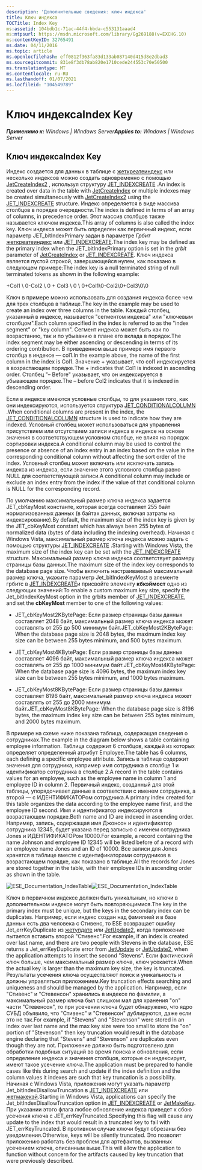 ```yaml
---
description: 'Дополнительные сведения: ключ индекса'
title: Ключ индекса
TOCTitle: Index Key
ms:assetid: 104bdb1c-71ac-44f4-bbda-c553131aaad4
ms:mtpsurl: https://msdn.microsoft.com/library/Gg269188(v=EXCHG.10)
ms:contentKeyID: 32765491
ms.date: 04/11/2016
ms.topic: article
ms.openlocfilehash: eff0812f363fa83d133ab087140d415d8e2dbad3
ms.sourcegitcommit: 831e8f3db78ab820e1710cede244553c70e50500
ms.translationtype: MT
ms.contentlocale: ru-RU
ms.lasthandoff: 01/07/2021
ms.locfileid: "104549789"
---
```

# <a name="index-key"></a><span data-ttu-id="f93ee-103">Ключ индекса</span><span class="sxs-lookup"><span data-stu-id="f93ee-103">Index Key</span></span>


<span data-ttu-id="f93ee-104">_**Применимо к:** Windows | Windows Server_</span><span class="sxs-lookup"><span data-stu-id="f93ee-104">_**Applies to:** Windows | Windows Server_</span></span>

## <a name="index-key"></a><span data-ttu-id="f93ee-105">Ключ индекса</span><span class="sxs-lookup"><span data-stu-id="f93ee-105">Index Key</span></span>

<span data-ttu-id="f93ee-106">Индекс создается для данных в таблице с [жеткреатеиндекс](./jetcreateindex-function.md) или несколько индексов можно создать одновременно с помощью [JetCreateIndex2](./jetcreateindex2-function.md) , используя структуру [JET_INDEXCREATE](./jet-indexcreate-structure.md) .</span><span class="sxs-lookup"><span data-stu-id="f93ee-106">An index is created over data in the table with [JetCreateIndex](./jetcreateindex-function.md) or multiple indexes may be created simultaneously with [JetCreateIndex2](./jetcreateindex2-function.md) using the [JET_INDEXCREATE](./jet-indexcreate-structure.md) structure.</span></span> <span data-ttu-id="f93ee-107">Индекс определяется в виде массива столбцов в порядке очередности.</span><span class="sxs-lookup"><span data-stu-id="f93ee-107">The index is defined in terms of an array of columns, in precedence order.</span></span> <span data-ttu-id="f93ee-108">Этот массив столбцов также называется ключом индекса.</span><span class="sxs-lookup"><span data-stu-id="f93ee-108">This array of columns is also called the index key.</span></span> <span data-ttu-id="f93ee-109">Ключ индекса может быть определен как первичный индекс, если параметр JET_bitIndexPrimary задан в параметре *Грбит* [жеткреатеиндекс](./jetcreateindex-function.md) или [JET_INDEXCREATE](./jet-indexcreate-structure.md).</span><span class="sxs-lookup"><span data-stu-id="f93ee-109">The index key may be defined as the primary index when the JET_bitIndexPrimary option is set in the *grbit* parameter of [JetCreateIndex](./jetcreateindex-function.md) or [JET_INDEXCREATE](./jet-indexcreate-structure.md).</span></span> <span data-ttu-id="f93ee-110">Ключ индекса является пустой строкой, завершающейся нулем, как показано в следующем примере:</span><span class="sxs-lookup"><span data-stu-id="f93ee-110">The index key is a null terminated string of null terminated tokens as shown in the following example:</span></span>

<span data-ttu-id="f93ee-111">\+Col1 \\ 0-Col2 \\ 0 + Col3 \\ 0 \\ 0</span><span class="sxs-lookup"><span data-stu-id="f93ee-111">\+Col1\\0-Col2\\0+Col3\\0\\0</span></span>

<span data-ttu-id="f93ee-112">Ключ в примере можно использовать для создания индекса более чем для трех столбцов в таблице.</span><span class="sxs-lookup"><span data-stu-id="f93ee-112">The key in the example may be used to create an index over three columns in the table.</span></span> <span data-ttu-id="f93ee-113">Каждый столбец, указанный в индексе, называется "сегментом индекса" или "ключевым столбцом".</span><span class="sxs-lookup"><span data-stu-id="f93ee-113">Each column specified in the index is referred to as the "index segment" or "key column".</span></span> <span data-ttu-id="f93ee-114">Сегмент индекса может быть как по возрастанию, так и по убыванию в плане его вклада в порядок.</span><span class="sxs-lookup"><span data-stu-id="f93ee-114">The index segment may be either ascending or descending in terms of its ordering contribution.</span></span> <span data-ttu-id="f93ee-115">В приведенном выше примере имя первого столбца в индексе — col1.</span><span class="sxs-lookup"><span data-stu-id="f93ee-115">In the example above, the name of the first column in the index is Col1.</span></span> <span data-ttu-id="f93ee-116">Значение + указывает, что col1 индексируется в возрастающем порядке.</span><span class="sxs-lookup"><span data-stu-id="f93ee-116">The + indicates that Col1 is indexed in ascending order.</span></span> <span data-ttu-id="f93ee-117">Столбец "– Before" указывает, что он индексируется в убывающем порядке.</span><span class="sxs-lookup"><span data-stu-id="f93ee-117">The – before Col2 indicates that it is indexed in descending order.</span></span>

<span data-ttu-id="f93ee-118">Если в индексе имеются условные столбцы, то для указания того, как они индексируются, используется структура [JET_CONDITIONALCOLUMN](./jet-conditionalcolumn-structure.md) .</span><span class="sxs-lookup"><span data-stu-id="f93ee-118">When conditional columns are present in the index, the [JET_CONDITIONALCOLUMN](./jet-conditionalcolumn-structure.md) structure is used to indicate how they are indexed.</span></span> <span data-ttu-id="f93ee-119">Условный столбец может использоваться для управления присутствием или отсутствием записи индекса в индексе на основе значения в соответствующем условном столбце, не влияя на порядок сортировки индекса.</span><span class="sxs-lookup"><span data-stu-id="f93ee-119">A conditional column may be used to control the presence or absence of an index entry in an index based on the value in the corresponding conditional column without affecting the sort order of the index.</span></span> <span data-ttu-id="f93ee-120">Условный столбец может включать или исключать запись индекса из индекса, если значение этого условного столбца равно NULL для соответствующей записи.</span><span class="sxs-lookup"><span data-stu-id="f93ee-120">A conditional column may include or exclude an index entry from the index if the value of that conditional column is NULL for the corresponding record.</span></span>

<span data-ttu-id="f93ee-121">По умолчанию максимальный размер ключа индекса задается JET_cbKeyMost константе, которая всегда составляет 255 байт нормализованных данных (в байтах данных, включая затраты на индексирование).</span><span class="sxs-lookup"><span data-stu-id="f93ee-121">By default, the maximum size of the index key is given by the JET_cbKeyMost constant which has always been 255 bytes of normalized data (bytes of data including the indexing overhead).</span></span> <span data-ttu-id="f93ee-122">Начиная с Windows Vista, максимальный размер ключа индекса можно задать с помощью структуры [JET_INDEXCREATE](./jet-indexcreate-structure.md) .</span><span class="sxs-lookup"><span data-stu-id="f93ee-122">Starting with Windows Vista, the maximum size of the index key can be set with the [JET_INDEXCREATE](./jet-indexcreate-structure.md) structure.</span></span> <span data-ttu-id="f93ee-123">Максимальный размер ключа индекса соответствует размеру страницы базы данных.</span><span class="sxs-lookup"><span data-stu-id="f93ee-123">The maximum size of the index key corresponds to the database page size.</span></span> <span data-ttu-id="f93ee-124">Чтобы включить настраиваемый максимальный размер ключа, укажите параметр Jet_bitIndexKeyMost в элементе грбитс в [JET_INDEXCREATE](./jet-indexcreate-structure.md)и присвойте элементу **кбкэймост** одно из следующих значений:</span><span class="sxs-lookup"><span data-stu-id="f93ee-124">To enable a custom maximum key size, specify the Jet_bitIndexKeyMost option in the grbits member of [JET_INDEXCREATE](./jet-indexcreate-structure.md), and set the **cbKeyMost** member to one of the following values:</span></span>

  - <span data-ttu-id="f93ee-125">JET_cbKeyMost2KBytePage: Если размер страницы базы данных составляет 2048 байт, максимальный размер ключа индекса может составлять от 255 до 500 минимум байт.</span><span class="sxs-lookup"><span data-stu-id="f93ee-125">JET_cbKeyMost2KBytePage: When the database page size is 2048 bytes, the maximum index key size can be between 255 bytes minimum, and 500 bytes maximum.</span></span>

  - <span data-ttu-id="f93ee-126">JET_cbKeyMost4KBytePage: Если размер страницы базы данных составляет 4096 байт, максимальный размер ключа индекса может составлять от 255 до 1000 минимум байт.</span><span class="sxs-lookup"><span data-stu-id="f93ee-126">JET_cbKeyMost4KBytePage: When the database page size is 4096 bytes, the maximum index key size can be between 255 bytes minimum, and 1000 bytes maximum.</span></span>

  - <span data-ttu-id="f93ee-127">JET_cbKeyMost8KBytePage: Если размер страницы базы данных составляет 8196 байт, максимальный размер ключа индекса может составлять от 255 до 2000 минимум байт.</span><span class="sxs-lookup"><span data-stu-id="f93ee-127">JET_cbKeyMost8KBytePage: When the database page size is 8196 bytes, the maximum index key size can be between 255 bytes minimum, and 2000 bytes maximum.</span></span>

<span data-ttu-id="f93ee-128">В примере на схеме ниже показана таблица, содержащая сведения о сотрудниках.</span><span class="sxs-lookup"><span data-stu-id="f93ee-128">The example in the diagram below shows a table containing employee information.</span></span> <span data-ttu-id="f93ee-129">Таблица содержит 6 столбцов, каждый из которых определяет определенный атрибут Employee.</span><span class="sxs-lookup"><span data-stu-id="f93ee-129">The table has 6 columns, each defining a specific employee attribute.</span></span> <span data-ttu-id="f93ee-130">Запись в таблице содержит значения для сотрудника, например имя сотрудника в столбце 1 и идентификатор сотрудника в столбце 2.</span><span class="sxs-lookup"><span data-stu-id="f93ee-130">A record in the table contains values for an employee, such as the employee name in column 1 and employee ID in column 2.</span></span> <span data-ttu-id="f93ee-131">Первичный индекс, созданный для этой таблицы, упорядочивает данные в соответствии с именем сотрудника, а второй — с ИДЕНТИФИКАТОРом сотрудника.</span><span class="sxs-lookup"><span data-stu-id="f93ee-131">A primary index created for this table organizes the data according to the employee name first, and the employee ID second.</span></span> <span data-ttu-id="f93ee-132">Имя и идентификатор индексируются в возрастающем порядке.</span><span class="sxs-lookup"><span data-stu-id="f93ee-132">Both name and ID are indexed in ascending order.</span></span> <span data-ttu-id="f93ee-133">Например, запись, содержащая имя Джонсон и идентификатор сотрудника 12345, будет указана перед записью с именем сотрудника Jones и ИДЕНТИФИКАТОРом 10000.</span><span class="sxs-lookup"><span data-stu-id="f93ee-133">For example, a record containing the name Johnson and employee ID 12345 will be listed before of a record with an employee name Jones and an ID of 10000.</span></span> <span data-ttu-id="f93ee-134">Все записи для Jones хранятся в таблице вместе с идентификаторами сотрудников в возрастающем порядке, как показано в таблице.</span><span class="sxs-lookup"><span data-stu-id="f93ee-134">All the records for Jones are stored together in the table, with their employee IDs in ascending order as shown in the table.</span></span>

<span data-ttu-id="f93ee-135">![ESE_Documentation_IndexTable](images/Gg269188.ESE_Documentation_IndexTable(EXCHG.10).gif "ESE_Documentation_IndexTable")</span><span class="sxs-lookup"><span data-stu-id="f93ee-135">![ESE_Documentation_IndexTable](images/Gg269188.ESE_Documentation_IndexTable(EXCHG.10).gif "ESE_Documentation_IndexTable")</span></span>

<span data-ttu-id="f93ee-136">Ключ в первичном индексе должен быть уникальным, но ключи в дополнительном индексе могут быть повторяющимися.</span><span class="sxs-lookup"><span data-stu-id="f93ee-136">The key in the primary index must be unique, but the keys in the secondary index can be duplicates.</span></span> <span data-ttu-id="f93ee-137">Например, если индекс создан над фамилией и в базе данных есть два человека с Стивенс, то ESE возвращает ошибку Jet_errKeyDuplicate из [жетупдате](./jetupdate-function.md) или [JetUpdate2](./jetupdate2-function.md), когда приложение пытается вставить второй "Стивенс".</span><span class="sxs-lookup"><span data-stu-id="f93ee-137">For example, if an index is created over last name, and there are two people with Stevens in the database, ESE returns a Jet_errKeyDuplicate error from [JetUpdate](./jetupdate-function.md) or [JetUpdate2](./jetupdate2-function.md), when the application attempts to insert the second "Stevens".</span></span> <span data-ttu-id="f93ee-138">Если фактический ключ больше, чем максимальный размер ключа, ключ усекается.</span><span class="sxs-lookup"><span data-stu-id="f93ee-138">When the actual key is larger than the maximum key size, the key is truncated.</span></span> <span data-ttu-id="f93ee-139">Результаты усечения ключа осуществляют поиск и уникальность и должны управляться приложением.</span><span class="sxs-lookup"><span data-stu-id="f93ee-139">Key truncation effects searching and uniqueness and should be managed by the application.</span></span> <span data-ttu-id="f93ee-140">Например, если "Стивенс" и "Стевенсон" хранились в индексе по фамилии, а максимальный размер ключа был слишком мал для хранения "on" части "Стевенсон", то при усечении ключа будет обнаружено, что ядро СУБД объявило, что "Стивенс" и "Стевенсон" дублируются, даже если это не так.</span><span class="sxs-lookup"><span data-stu-id="f93ee-140">For example, if "Stevens" and "Stevenson" were stored in an index over last name and the max key size were too small to store the "on" portion of "Stevenson" then key truncation would result in the database engine declaring that "Stevens" and "Stevenson" are duplicates even though they are not.</span></span> <span data-ttu-id="f93ee-141">Приложение должно быть подготовлено для обработки подобных ситуаций во время поиска и обновления, если определение индекса и значения столбцов, которые он индексирует, имеют такое усечение ключа.</span><span class="sxs-lookup"><span data-stu-id="f93ee-141">The application must be prepared to handle cases like this during search and update if the index definition and the column values it indexes are such that key truncation is a possibility.</span></span> <span data-ttu-id="f93ee-142">Начиная с Windows Vista, приложения могут указать параметр Jet_bitIndexDisallowTruncation в [JET_INDEXCREATE](./jet-indexcreate-structure.md) или [жетмакекэй](./jetmakekey-function.md).</span><span class="sxs-lookup"><span data-stu-id="f93ee-142">Starting in Windows Vista, applications can specify the Jet_bitIndexDisallowTruncation option in [JET_INDEXCREATE](./jet-indexcreate-structure.md) or [JetMakeKey](./jetmakekey-function.md).</span></span> <span data-ttu-id="f93ee-143">При указании этого флага любое обновление индекса приведет к сбою усечения ключа с JET_errKeyTruncated.</span><span class="sxs-lookup"><span data-stu-id="f93ee-143">Specifying this flag will cause any update to the index that would result in a truncated key to fail with JET_errKeyTruncated.</span></span> <span data-ttu-id="f93ee-144">В противном случае ключи будут обрезаны без уведомления.</span><span class="sxs-lookup"><span data-stu-id="f93ee-144">Otherwise, keys will be silently truncated.</span></span> <span data-ttu-id="f93ee-145">Это позволит приложению работать без проблем для артефактов, вызванных усечением ключа, описанным выше.</span><span class="sxs-lookup"><span data-stu-id="f93ee-145">This will allow the application to function without concern for the artifacts caused by key truncation that were previously described.</span></span>
